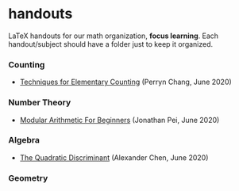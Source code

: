# handouts
LaTeX handouts for our math organization, **focus learning**.
Each handout/subject should have a folder just to keep it organized.  

### Counting

- [Techniques for Elementary Counting](https://github.com/focus-learning/handouts/blob/master/counting/elementary-counting/techniques-for-elementary-counting.pdf) (Perryn Chang, June 2020)

### Number Theory

- [Modular Arithmetic For Beginners](https://github.com/focus-learning/handouts/blob/master/Number%20Theory/modular_arithmetic_beg/modular_arithmetic.pdf) (Jonathan Pei, June 2020)

### Algebra

- [The Quadratic Discriminant](https://github.com/focus-learning/handouts/blob/master/algebra/quadratic-discriminant/Quadratic_Discriminant.pdf) (Alexander Chen, June 2020)

### Geometry
